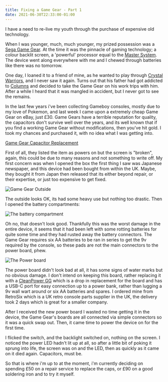 ```yaml
---
title: Fixing a Game Gear - Part 1
date: 2021-06-30T22:33:00-01:00
---
```

I have a need to re-live my youth through the purchase of expensive old technology.

When I was younger, much, much younger, my prized possession was a [Sega Game Gear](https://en.wikipedia.org/wiki/Game_Gear). At the time it was the pinnacle of gaming technology; a colour backlit screen, a 'powerful' processor equal to the [Master System](https://en.wikipedia.org/wiki/Master_System). The device went along everywhere with me and I chewed through batteries like there was no tomorrow.

One day, I loaned it to a friend of mine, as he wanted to play through [Crystal Warriors](https://en.wikipedia.org/wiki/Crystal_Warriors), and I never saw it again. Turns out that his father had got addicted to [Columns](https://en.wikipedia.org/wiki/Columns_(video_game)) and decided to take the Game Gear on his work trips with him. After a while I heard that it was mangled in accident, but I never got to see the remains.

In the last few years i've been collecting Gameboy consoles, mostly due to my love of Pokemon, and last week I came upon a extremely cheap Game Gear on eBay, just £30. Game Gears have a terrible reputation for quality, the capacitors don't survive well over the years, and its well known that if you find a working Game Gear without modifications, then you've hit gold. I took my chances and purchased it, with no idea what I was getting into.

[Game Gear Capacitor Replacement](https://www.ifixit.com/Guide/Sega+Game+Gear+Capacitor+Replacement/113655)

First of all, they listed the item as powers on but the screen is "broken", again, this could be due to many reasons and not something to write off. My first concern was when I opened the box the first thing I saw was Japanese newspaper, and this device had been bought from within the UK. Maybe, they bought it from Japan then released that its either beyond repair, or their expertise, or just too expensive to get fixed. 

![Game Gear Outside](/~nikdoof/images/gamegear/gamegear1.jpg)

The outside looks OK, its had some heavy use but nothing too drastic. Then I opened the battery compartments:

![The battery compartment](/~nikdoof/images/gamegear/gamegear2.jpg)

Oh no, that doesn't look good. Thankfully this was the worst damage in the entire device, it seems that it had been left with some rotting batteries for quite some time and they had rusted away the battery connectors. The Game Gear requires six AA batteries to be ran in series to get the 9v required by the console, so these pads are not the main connectors to the power board, phew.

![The Power board](/~nikdoof/images/gamegear/gamegear3.jpg)

The power board didn't look bad at all, it has some signs of water marks but no obvious damage. I don't intend on keeping this board, rather replacing it with a [CleanPower GG](https://retrosix.co.uk/CleanPower-GG-USB-C-Game-Gear-Power-Regulator-p241798108) which is a drop in replacement for the board and has a USB-C port for easy connection up to a power bank, rather than lugging a 9v wall wart around or six AA batteries and spares. I ordered mine from RetroSix which is a UK retro console parts supplier in the UK, the delivery took 2 days which is great for a smaller company.

After I received the new power board I wasted no time getting it in the device, the Game Gear's boards are all connected via simple connectors so it was a quick swap out. Then, it came time to power the device on for the first time.

I flicked the switch, and the backlight switched on, nothing on the screen. I noticed the power LED hadn't lit up at all, so after a little bit of poking it sprung into life, the screen was on and the LED, then as quickly as it came on it died again. Capacitors, must be. 

So that is where i'm up to at the moment, i'm currently deciding on spending £50 on a repair service to replace the caps, or £90 on a good soldering iron and to try it myself.